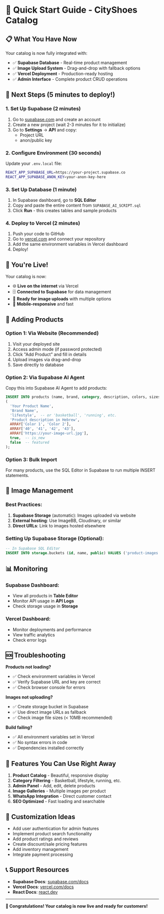 # 🚀 Quick Start Guide - CityShoes Catalog

## 📋 What You Have Now

Your catalog is now fully integrated with:
- ✅ **Supabase Database** - Real-time product management
- ✅ **Image Upload System** - Drag-and-drop with fallback options  
- ✅ **Vercel Deployment** - Production-ready hosting
- ✅ **Admin Interface** - Complete product CRUD operations

## 🎯 Next Steps (5 minutes to deploy!)

### 1. Set Up Supabase (2 minutes)
1. Go to [supabase.com](https://supabase.com) and create an account
2. Create a new project (wait 2-3 minutes for it to initialize)
3. Go to **Settings** → **API** and copy:
   - Project URL
   - anon/public key

### 2. Configure Environment (30 seconds)
Update your `.env.local` file:
```bash
REACT_APP_SUPABASE_URL=https://your-project.supabase.co
REACT_APP_SUPABASE_ANON_KEY=your-anon-key-here
```

### 3. Set Up Database (1 minute)
1. In Supabase dashboard, go to **SQL Editor**
2. Copy and paste the entire content from `SUPABASE_AI_SCRIPT.sql`
3. Click **Run** - this creates tables and sample products

### 4. Deploy to Vercel (2 minutes)
1. Push your code to GitHub
2. Go to [vercel.com](https://vercel.com) and connect your repository
3. Add the same environment variables in Vercel dashboard
4. Deploy!

## 🎉 You're Live!

Your catalog is now:
- 🌐 **Live on the internet** via Vercel
- 🗄️ **Connected to Supabase** for data management
- 📸 **Ready for image uploads** with multiple options
- 📱 **Mobile-responsive** and fast

## 📝 Adding Products

### Option 1: Via Website (Recommended)
1. Visit your deployed site
2. Access admin mode (if password protected)
3. Click "Add Product" and fill in details
4. Upload images via drag-and-drop
5. Save directly to database

### Option 2: Via Supabase AI Agent
Copy this into Supabase AI Agent to add products:

```sql
INSERT INTO products (name, brand, category, description, colors, sizes, images, is_new, featured) VALUES
(
  'Your Product Name',
  'Brand Name', 
  'lifestyle',  -- or 'basketball', 'running', etc.
  'Product description in Hebrew',
  ARRAY['Color 1', 'Color 2'],
  ARRAY['40', '41', '42', '43'],
  ARRAY['https://your-image-url.jpg'],
  true,  -- is_new
  false  -- featured
);
```

### Option 3: Bulk Import
For many products, use the SQL Editor in Supabase to run multiple INSERT statements.

## 🔧 Image Management

### Best Practices:
1. **Supabase Storage** (automatic): Images uploaded via website
2. **External hosting**: Use ImageBB, Cloudinary, or similar
3. **Direct URLs**: Link to images hosted elsewhere

### Setting Up Supabase Storage (Optional):
```sql
-- In Supabase SQL Editor
INSERT INTO storage.buckets (id, name, public) VALUES ('product-images', 'product-images', true);
```

## 📊 Monitoring

### Supabase Dashboard:
- View all products in **Table Editor**
- Monitor API usage in **API Logs**
- Check storage usage in **Storage**

### Vercel Dashboard:
- Monitor deployments and performance
- View traffic analytics
- Check error logs

## 🆘 Troubleshooting

**Products not loading?**
- ✅ Check environment variables in Vercel
- ✅ Verify Supabase URL and key are correct
- ✅ Check browser console for errors

**Images not uploading?**
- ✅ Create storage bucket in Supabase
- ✅ Use direct image URLs as fallback
- ✅ Check image file sizes (< 10MB recommended)

**Build failing?**
- ✅ All environment variables set in Vercel
- ✅ No syntax errors in code
- ✅ Dependencies installed correctly

## 📱 Features You Can Use Right Away

1. **Product Catalog** - Beautiful, responsive display
2. **Category Filtering** - Basketball, lifestyle, running, etc.
3. **Admin Panel** - Add, edit, delete products
4. **Image Galleries** - Multiple images per product
5. **WhatsApp Integration** - Direct customer contact
6. **SEO Optimized** - Fast loading and searchable

## 🎯 Customization Ideas

- Add user authentication for admin features
- Implement product search functionality  
- Add product ratings and reviews
- Create discount/sale pricing features
- Add inventory management
- Integrate payment processing

## 📞 Support Resources

- **Supabase Docs**: [supabase.com/docs](https://supabase.com/docs)
- **Vercel Docs**: [vercel.com/docs](https://vercel.com/docs) 
- **React Docs**: [react.dev](https://react.dev)

---

**🎉 Congratulations! Your catalog is now live and ready for customers!**